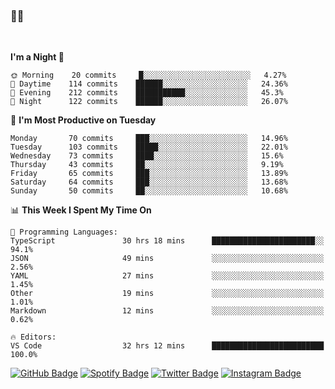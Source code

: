 ### 🤙🍺

<!-- <a href="https://github-readme-stats.vercel.app/api?username=hzak2xx&count_private=true&show_icons=true&theme=dracula">
  <img align="center" src="https://github-readme-stats.vercel.app/api?username=hzak2xx&count_private=true&show_icons=true&theme=dracula" />
</a>
</br> -->
</br>

<!--START_SECTION:waka-->
**I'm a Night 🦉** 

```text
🌞 Morning    20 commits     █░░░░░░░░░░░░░░░░░░░░░░░░   4.27% 
🌆 Daytime    114 commits    ██████░░░░░░░░░░░░░░░░░░░   24.36% 
🌃 Evening    212 commits    ███████████░░░░░░░░░░░░░░   45.3% 
🌙 Night      122 commits    ██████░░░░░░░░░░░░░░░░░░░   26.07%

```
📅 **I'm Most Productive on Tuesday** 

```text
Monday       70 commits     ███░░░░░░░░░░░░░░░░░░░░░░   14.96% 
Tuesday      103 commits    █████░░░░░░░░░░░░░░░░░░░░   22.01% 
Wednesday    73 commits     ████░░░░░░░░░░░░░░░░░░░░░   15.6% 
Thursday     43 commits     ██░░░░░░░░░░░░░░░░░░░░░░░   9.19% 
Friday       65 commits     ███░░░░░░░░░░░░░░░░░░░░░░   13.89% 
Saturday     64 commits     ███░░░░░░░░░░░░░░░░░░░░░░   13.68% 
Sunday       50 commits     ██░░░░░░░░░░░░░░░░░░░░░░░   10.68%

```


📊 **This Week I Spent My Time On** 

```text
💬 Programming Languages: 
TypeScript               30 hrs 18 mins      ███████████████████████░░   94.1% 
JSON                     49 mins             ░░░░░░░░░░░░░░░░░░░░░░░░░   2.56% 
YAML                     27 mins             ░░░░░░░░░░░░░░░░░░░░░░░░░   1.45% 
Other                    19 mins             ░░░░░░░░░░░░░░░░░░░░░░░░░   1.01% 
Markdown                 12 mins             ░░░░░░░░░░░░░░░░░░░░░░░░░   0.62%

🔥 Editors: 
VS Code                  32 hrs 12 mins      █████████████████████████   100.0%

```


<!--END_SECTION:waka-->

[![GitHub Badge](https://img.shields.io/badge/GitHub-100000?style=for-the-badge&logo=github&logoColor=white)](https://github.com/hzak2xx)
[![Spotify Badge](https://img.shields.io/badge/Spotify-1ED760?&style=for-the-badge&logo=spotify&logoColor=white)](https://open.spotify.com/user/uf90s6sbbh75a1mt44clkhkvf)
[![Twitter Badge](https://img.shields.io/badge/Twitter-1DA1F2?style=for-the-badge&logo=twitter&logoColor=white)](https://twitter.com/hzak2xx)
[![Instagram Badge](https://img.shields.io/badge/Instagram-E4405F?style=for-the-badge&logo=instagram&logoColor=white)](https://www.instagram.com/hzak2xx/)
